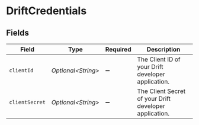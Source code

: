 # DriftCredentials


## Fields

| Field                                                  | Type                                                   | Required                                               | Description                                            |
| ------------------------------------------------------ | ------------------------------------------------------ | ------------------------------------------------------ | ------------------------------------------------------ |
| `clientId`                                             | *Optional\<String>*                                    | :heavy_minus_sign:                                     | The Client ID of your Drift developer application.     |
| `clientSecret`                                         | *Optional\<String>*                                    | :heavy_minus_sign:                                     | The Client Secret of your Drift developer application. |